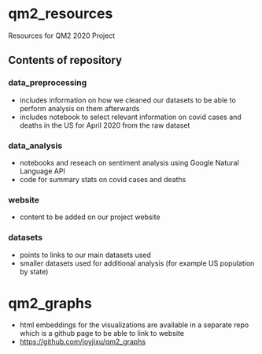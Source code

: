 # qm2_resources
Resources for QM2 2020 Project

## Contents of repository

### data_preprocessing
* includes information on how we cleaned our datasets to be able to perform analysis on them afterwards
* includes notebook to select relevant information on covid cases and deaths in the US for April 2020 from the raw dataset

### data_analysis
* notebooks and reseach on sentiment analysis using Google Natural Language API
* code for summary stats on covid cases and deaths

### website
* content to be added on our project website

### datasets
* points to links to our main datasets used
* smaller datasets used for additional analysis (for example US population by state)

# qm2_graphs
* html embeddings for the visualizations are available in a separate repo which is a github page to be able to link to website
* https://github.com/joyjixu/qm2_graphs
